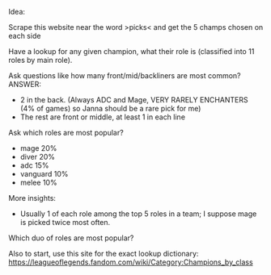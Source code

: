 Idea:

Scrape this website near the word >picks< and get the 5 champs chosen on each side

Have a lookup for any given champion, what their role is (classified into 11 roles by main role).

Ask questions like how many front/mid/backliners are most common?
ANSWER: 
- 2 in the back.  (Always ADC and Mage, VERY RARELY ENCHANTERS (4% of games) so Janna should be a rare pick for me)
- The rest are front or middle, at least 1 in each line

Ask which roles are most popular?
- mage 20%
- diver 20%
- adc 15%
- vanguard 10%
- melee 10%

More insights:
- Usually 1 of each role among the top 5 roles in a team; I suppose mage is picked twice most often.


Which duo of roles are most popular?


Also to start, use this site for the exact lookup dictionary:
https://leagueoflegends.fandom.com/wiki/Category:Champions_by_class